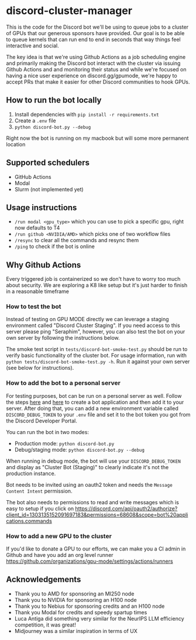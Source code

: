 # discord-cluster-manager

This is the code for the Discord bot we'll be using to queue jobs to a cluster of GPUs that our generous sponsors have provided. Our goal is to be able to queue kernels that can run end to end in seconds that way things feel interactive and social.

The key idea is that we're using Github Actions as a job scheduling engine and primarily making the Discord bot interact with the cluster via issuing Github Actions and and monitoring their status and while we're focused on having a nice user experience on discord.gg/gpumode, we're happy to accept PRs that make it easier for other Discord communities to hook GPUs.

## How to run the bot locally

1. Install dependencies with `pip install -r requirements.txt`
2. Create a `.env` file
3. `python discord-bot.py --debug`

Right now the bot is running on my macbook but will some more permanent location

## Supported schedulers

* GitHub Actions
* Modal
* Slurm (not implemented yet)

## Usage instructions

* `/run modal <gpu_type>` which you can use to pick a specific gpu, right now defaults to T4
* `/run github <NVIDIA/AMD>` which picks one of two workflow files 
* `/resync` to clear all the commands and resync them
* `/ping` to check if the bot is online

## Why Github Actions

Every triggered job is containerized so we don't have to worry too much about security. We are exploring a K8 like setup but it's just harder to finish in a reasonable timeframe

### How to test the bot

Instead of testing on GPU MODE directly we can leverage a staging environment called "Discord Cluster Staging". If you need access to this server please ping "Seraphim", however, you can also test the bot on your own server by following the instructions below.

The smoke test script in `tests/discord-bot-smoke-test.py` should be run to verify basic functionality of the cluster bot. For usage information, run with `python tests/discord-bot-smoke-test.py -h`. Run it against your own server (see below for instructions).

### How to add the bot to a personal server

For testing purposes, bot can be run on a personal server as well. Follow the steps [here](https://discordjs.guide/preparations/setting-up-a-bot-application.html#creating-your-bot) and [here](https://discordjs.guide/preparations/adding-your-bot-to-servers.html#bot-invite-links) to create a bot application and then add it to your server.
After doing that, you can add a new environment variable called `DISCORD_DEBUG_TOKEN` to your `.env` file and set it to the bot token you got from the Discord Developer Portal.

You can run the bot in two modes:
- Production mode: `python discord-bot.py`
- Debug/staging mode: `python discord-bot.py --debug`

When running in debug mode, the bot will use your `DISCORD_DEBUG_TOKEN` and display as "Cluster Bot (Staging)" to clearly indicate it's not the production instance.

Bot needs to be invited using an oauth2 token and needs the `Message Content Intent` permission.

The bot also needs to permissions to read and write messages which is easy to setup if you click on https://discord.com/api/oauth2/authorize?client_id=1303135152091697183&permissions=68608&scope=bot%20applications.commands

### How to add a new GPU to the cluster

If you'd like to donate a GPU to our efforts, we can make you a CI admin in Github and have you add an org level runner https://github.com/organizations/gpu-mode/settings/actions/runners


## Acknowledgements

* Thank you to AMD for sponsoring an MI250 node
* Thank you to NVIDIA for sponsoring an H100 node
* Thank you to Nebius for sponsoring credits and an H100 node
* Thank you Modal for credits and speedy spartup times
* Luca Antiga did something very similar for the NeurIPS LLM efficiency competition, it was great!
* Midjourney was a similar inspiration in terms of UX
